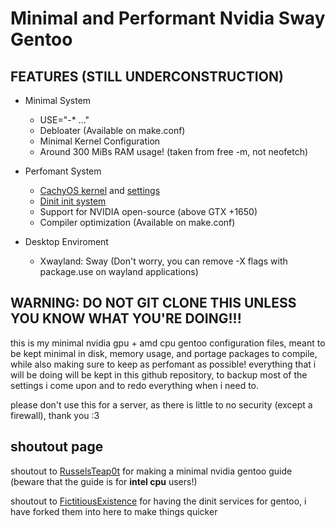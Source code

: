 # Minimal and Performant Nvidia Sway Gentoo

## FEATURES (STILL UNDERCONSTRUCTION)

- Minimal System
    - USE="-* ..."
    - Debloater (Available on make.conf)
    - Minimal Kernel Configuration
    - Around 300 MiBs RAM usage! (taken from free -m, not neofetch)

- Perfomant System
    - [CachyOS kernel](https://github.com/CachyOS/linux-cachyos) and [settings](https://github.com/CachyOS/CachyOS-Settings)
    - [Dinit init system](https://github.com/davmac314/dinit)
    - Support for NVIDIA open-source (above GTX +1650)
    - Compiler optimization (Available on make.conf)

- Desktop Enviroment
    - Xwayland: Sway
      (Don't worry, you can remove -X flags with package.use on wayland applications)

## WARNING: DO NOT GIT CLONE THIS UNLESS YOU KNOW WHAT YOU'RE DOING!!!

this is my minimal nvidia gpu + amd cpu gentoo configuration files, meant to be kept minimal in disk, memory usage, and portage packages to compile, while also making sure to keep as perfomant as possible!
everything that i will be doing will be kept in this github repository, to backup most of the settings i come upon and to redo everything when i need to.

please don't use this for a server, as there is little to no security (except a firewall), thank you :3

## shoutout page
shoutout to [RusselsTeap0t](https://www.reddit.com/r/Gentoo/comments/150r74m/guide_hyprland_nvidia_extremely_minimal_gentoo/
) for making a minimal nvidia gentoo guide (beware that the guide is for **intel cpu** users!)

shoutout to [FictitiousExistence](https://gitlab.com/fictitiousexistence-public/dinit-gentoo/) for having the dinit services for gentoo, i have forked them into here to make things quicker

